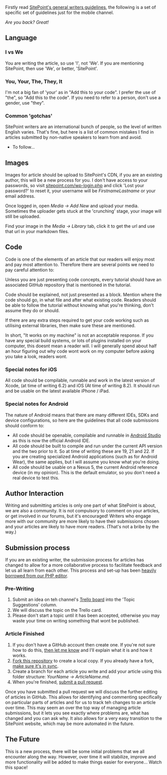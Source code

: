 Firstly read [SitePoint's general writers guidelines](http://www.sitepoint.com/writing-guidelines/), the following is a set of specific set of guidelines just for the mobile channel.

_Are you back? Great!_

## Language

### I vs We
You are writing the article, so use 'I', not 'We'. If you are mentioning SitePoint, then use 'We', or better, 'SitePoint'.

### You, Your, The, They, It
I'm not a big fan of 'your' as in "Add this to your code". I prefer the use of "the", so "Add this to the code". If you need to refer to a person, don't use a gender, use "they".

### Common 'gotchas'
SitePoint writers are an international bunch of people, so the level of written English varies. That's fine, but here is a list of common mistakes I find in articles submitted by non-native speakers to learn from and avoid.

* To follow…

## Images

Images for article should be upload to SitePoint's CDN, if you are an existing author, this will be a new process for you. I don't have access to your passwords, so visit [sitepoint.com/wp-login.php](https://www.sitepoint.com/wp-login.php) and click 'Lost your password?' to reset it, your username will be _FirstnameLastname_ or your email address.

Once logged in, open _Media -> Add New_ and upload your media. Sometimes the uploader gets stuck at the 'crunching' stage, your image will still be uploaded.

Find your image in the _Media -> Library_ tab, click it to get the url and use that url in your markdown files.

## Code
Code is one of the elements of an article that our readers will enjoy most and pay most attention to. Therefore there are several points we need to pay careful attention to:

Unless you are just presenting code concepts, every tutorial should have an associated GitHub repository that is mentioned in the tutorial.

Code should be explained, not just presented as a block. Mention where the code should go, in what file and after what existing code. Readers should be able to follow the tutorial without knowing what you're thinking, don't assume they do or should.

If there are any extra steps required to get your code working such as utilising external libraries, then make sure these are mentioned.

In short, "It works on my machine" is not an acceptable response. If you have any special build systems, or lots of plugins installed on your computer, this doesnt mean a reader will. I will generally spend about half an hour figuring out why code wont work on my computer before asking you take a look, readers wont.

### Special notes for iOS
All code should be compilable, runnable and work in the latest version of Xcode, (at time of writing 6.2) and iOS (At time of writing 8.2). It should run and be usable on the latest available iPhone / iPad.

### Special notes for Android
The nature of Android means that there are many different IDEs, SDKs and device configurations, so here are the guidelines that all code submissions should conform to:

* All code should be openable, compilable and runnable in [Android Studio](http://developer.android.com/tools/studio/index.html) as this is now the official Android IDE.
* All code should be built to compile and run under the current API version and the two prior to it. So at time of writing these are 19, 21 and 22. If you are creating specialized Android applications (such as for Android Wear), the same applies, but I will assume you know what you're doing.
* All code should be usable on a Nexus 5, the current Android reference device (in my opinion). This is the default emulator, so you don't need a real device to test this.

## Author Interaction
Writing and submitting articles is only one part of what SitePoint is about, we are also a community. It is not compulsory to comment on your articles, or get involved in our forums, but it's encouraged! Writers who engage more with our community are more likely to have their submissions chosen and your articles are likely to have more readers. (That's not a bribe by the way.)

## Submission process
If you are an existing writer, the submission process for articles has changed to allow for a more collaborative process to facilitate feedback and let us all learn from each other. This process and set-up has been [heavily borrowed from our PHP editor](https://github.com/sitepoint-editors/php-peers).

### Pre-Writing
1. Submit an idea on teh channel's [Trello board](https://trello.com/b/HxaTeMXt/sitepoint-mobile-channel) into the 'Topic Suggestions' column.
2. We will discuss the topic on the Trello card.
3. Please don't start a topic until it has been accepted, otherwise you may waste your time on writing something that wont be published.

### Article Finished
1. If you don't have a GitHub account then create one. If you're not sure how to do this, [then let me know](mailto:chris.ward@sitepoint.com) and I'll explain what it is and how it works.
2. [Fork this repository](https://help.github.com/articles/fork-a-repo/) to create a local copy. If you already have a fork, [make sure it's in sync](https://help.github.com/articles/syncing-a-fork/).
3. Create a branch for each article you write and add your article using this folder structure: _YourName -> ArticleName.md_.
4. When you're finished, [submit a pull request](https://help.github.com/articles/using-pull-requests/).

Once you have submitted a pull request we will discuss the further editing of articles in GitHub. This allows for identifying and commenting specifically on particular parts of articles and for us to track teh changes to an article over time. This may seem an over the top way of managing article submissions, but it lets you see exactly where problems are, what has changed and you can ask why. It also allows for a very easy transition to the SitePoint website, which may be more automated in the future.

## The Future
This is a new process, there will be some initial problems that we all encounter along the way. However, over time it will stabilize, improve and more functionality will be added to make things easier for everyone… Watch this space!
